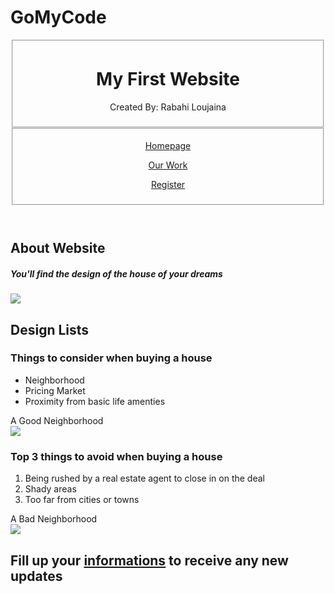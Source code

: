 # GoMyCode
<!DOCTYPE html>
<html lang="en">
<head>
    <meta charset="UTF-8">
    <meta name="viewport" content="width=device-width, initial-scale=1.0">
    <title>My First Website</title>
</head>
<body>
     <header>
 <div>
    <fieldset>
    <h1>My First Website</h1>
    <p> Created By: Rabahi Loujaina</p>
</fieldset>
 </div>
 <div>
   <fieldset> <navbar>
   <p><a href="http://127.0.0.1:3000/c:/Users/Loulou/OneDrive/Documents/Loulou docs/GoMyCode/index.html/My firt website.html">Homepage</a></p>
 <p><a href="http://127.0.0.1:3000/c:/Users/Loulou/OneDrive/Documents/Loulou docs/GoMyCode/index.html/Our Work.html">Our Work</a></p>
 <p><a href="http://127.0.0.1:3000/c:/Users/Loulou/OneDrive/Documents/Loulou docs/GoMyCode/index.html/Formulaire.html" >Register</a></p>
 
</navbar></fieldset>
 </div>
</header>
<main>
    <div>
        <h2>About Website</h2>
        <h5>You'll find the design of the house of your dreams </h5>
        <img src="https://external-content.duckduckgo.com/iu/?u=https%3A%2F%2Ftse3.mm.bing.net%2Fth%3Fid%3DOIP.BLKBlUsFKpMPl3wp7yuxYgHaE8%26pid%3DApi&f=1&ipt=a7e9dea2bbd248c62aa5a4135771c82d5090dbd01420cfea65e581ab0f8afc14&ipo=images">
    </div>
</main>
<div>
    <h2>Design Lists</h2>
    <h3>Things to consider when buying a house</h3>
    <ul>
        <li>Neighborhood</li>
        <li>Pricing Market</li>
        <li>Proximity from basic life amenties</li>
    </ul>
    <figcaption>A Good Neighborhood</figcaption>
    <img src="https://external-content.duckduckgo.com/iu/?u=https%3A%2F%2Ftse1.mm.bing.net%2Fth%3Fid%3DOIP.LhF-7_oQAgDOC95wHXKacgAAAA%26pid%3DApi&f=1&ipt=cb2e4feab7e692bd62ae3512a05a156230188ceb2e8d8601ce3341d2c5d778b1&ipo=images">

</div>
<div>
    <h3>Top 3 things to avoid when buying a house</h3>
    <ol>
        <li>Being rushed by a real estate agent to close in on the deal</li>
        <li>Shady areas</li>
        <li>Too far from cities or towns</li>
    </ol>
    <figcaption>A Bad Neighborhood</figcaption>
    <img src="https://external-content.duckduckgo.com/iu/?u=https%3A%2F%2Ftse3.mm.bing.net%2Fth%3Fid%3DOIP.2cDUwgYKGYw0zr2jwPShVAHaE8%26pid%3DApi&f=1&ipt=7b5bf010ab758b50e9c8f8a5554dcbfbcafbcda9bb760fca66a0b7385b6b1083&ipo=images">
</div>
<footer>
<div>
    <h2>Fill up your <a href="http://127.0.0.1:3000/c:/Users/Loulou/OneDrive/Documents/Loulou docs/GoMyCode/index.html/Formulaire.html">informations</a> to receive any new updates </h2>
</div>
</body>
</footer>
</html>
